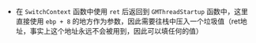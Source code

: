 + 在 `SwitchContext` 函数中使用 `ret` 后返回到 `GMThreadStartup` 函数中，这里直接使用 `ebp + 8` 的地方作为参数，因此需要往栈中压入一个垃圾值（ret地址，事实上这个地址永远不会被用到，因此可以填任何的值）